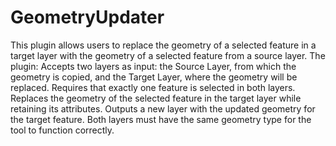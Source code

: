 # GeometryUpdater
This plugin allows users to replace the geometry of a selected feature in a target layer with the geometry of a selected feature from a source layer. The plugin: Accepts two layers as input: the Source Layer, from which the geometry is copied, and the Target Layer, where the geometry will be replaced. Requires that exactly one feature is selected in both layers. Replaces the geometry of the selected feature in the target layer while retaining its attributes. Outputs a new layer with the updated geometry for the target feature. Both layers must have the same geometry type for the tool to function correctly.

